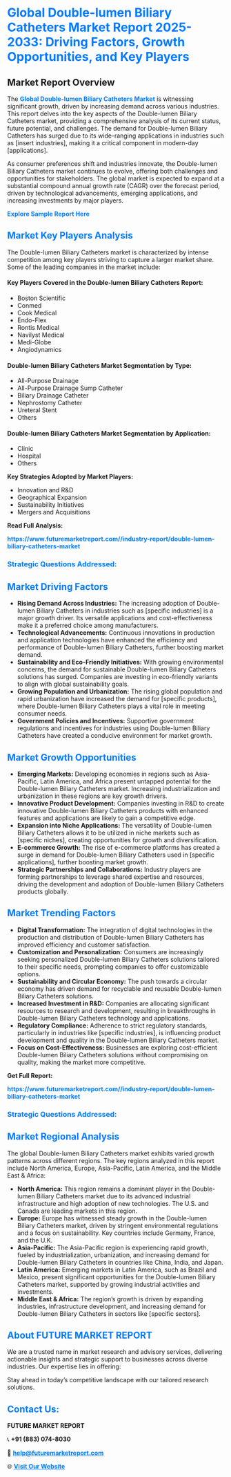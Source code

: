 <h1 style="color: #007BFF;">Global Double-lumen Biliary Catheters Market Report 2025-2033: Driving Factors, Growth Opportunities, and Key Players</h1>

<section id="overview">
<h2>Market Report Overview</h2>
<p>The <a href="https://www.futuremarketreport.com//industry-report/double-lumen-biliary-catheters-market" style="color: #007BFF; text-decoration: none;"><strong>Global Double-lumen Biliary Catheters Market</strong></a> is witnessing significant growth, driven by increasing demand across various industries. This report delves into the key aspects of the Double-lumen Biliary Catheters market, providing a comprehensive analysis of its current status, future potential, and challenges. The demand for Double-lumen Biliary Catheters has surged due to its wide-ranging applications in industries such as [insert industries], making it a critical component in modern-day [applications].</p>
<p>As consumer preferences shift and industries innovate, the Double-lumen Biliary Catheters market continues to evolve, offering both challenges and opportunities for stakeholders. The global market is expected to expand at a substantial compound annual growth rate (CAGR) over the forecast period, driven by technological advancements, emerging applications, and increasing investments by major players.</p>
</section>

<section id="overview">
<p><a href="https://www.futuremarketreport.com//request-sample/reportId=92398" style="color: #007BFF; text-decoration: none;"><strong>Explore Sample Report Here</strong></a></p>
</section>

<section id="key-players">
<h2 style="color: #007BFF;">Market Key Players Analysis</h2>
<p>The Double-lumen Biliary Catheters market is characterized by intense competition among key players striving to capture a larger market share. Some of the leading companies in the market include:</p>
<h4>Key Players Covered in the Double-lumen Biliary Catheters Report:</h4>
<ul><li>Boston Scientific</li><li>Conmed</li><li>Cook Medical</li><li>Endo-Flex</li><li>Rontis Medical</li><li>Navilyst Medical</li><li>Medi-Globe</li><li>Angiodynamics</li></ul>
<h4>Double-lumen Biliary Catheters Market Segmentation by Type:</h4>
<ul><li>All-Purpose Drainage</li><li>All-Purpose Drainage Sump Catheter</li><li>Biliary Drainage Catheter</li><li>Nephrostomy Catheter</li><li>Ureteral Stent</li><li>Others</li></ul>

<h4>Double-lumen Biliary Catheters Market Segmentation by Application:</h4>
<ul><li>Clinic</li><li>Hospital</li><li>Others</li></ul>
<p><strong>Key Strategies Adopted by Market Players:</strong></p>
<ul>
<li>Innovation and R&D</li>
<li>Geographical Expansion</li>
<li>Sustainability Initiatives</li>
<li>Mergers and Acquisitions</li>
</ul>
</section>

<section>
<p><strong>Read Full Analysis: </strong></p><a href="https://www.futuremarketreport.com//industry-report/double-lumen-biliary-catheters-market" style="color: #007BFF; text-decoration: none;"><strong>https://www.futuremarketreport.com//industry-report/double-lumen-biliary-catheters-market</strong></a>
<h3 style="color: #007BFF;">Strategic Questions Addressed:</h3>
</section>

<section id="driving-factors">
<h2 style="color: #007BFF;">Market Driving Factors</h2>
<ul>
<li><strong>Rising Demand Across Industries:</strong> The increasing adoption of Double-lumen Biliary Catheters in industries such as [specific industries] is a major growth driver. Its versatile applications and cost-effectiveness make it a preferred choice among manufacturers.</li>
<li><strong>Technological Advancements:</strong> Continuous innovations in production and application technologies have enhanced the efficiency and performance of Double-lumen Biliary Catheters, further boosting market demand.</li>
<li><strong>Sustainability and Eco-Friendly Initiatives:</strong> With growing environmental concerns, the demand for sustainable Double-lumen Biliary Catheters solutions has surged. Companies are investing in eco-friendly variants to align with global sustainability goals.</li>
<li><strong>Growing Population and Urbanization:</strong> The rising global population and rapid urbanization have increased the demand for [specific products], where Double-lumen Biliary Catheters plays a vital role in meeting consumer needs.</li>
<li><strong>Government Policies and Incentives:</strong> Supportive government regulations and incentives for industries using Double-lumen Biliary Catheters have created a conducive environment for market growth.</li>
</ul>
</section>

<section id="growth-opportunities">
<h2 style="color: #007BFF;">Market Growth Opportunities</h2>
<ul>
<li><strong>Emerging Markets:</strong> Developing economies in regions such as Asia-Pacific, Latin America, and Africa present untapped potential for the Double-lumen Biliary Catheters market. Increasing industrialization and urbanization in these regions are key growth drivers.</li>
<li><strong>Innovative Product Development:</strong> Companies investing in R&D to create innovative Double-lumen Biliary Catheters products with enhanced features and applications are likely to gain a competitive edge.</li>
<li><strong>Expansion into Niche Applications:</strong> The versatility of Double-lumen Biliary Catheters allows it to be utilized in niche markets such as [specific niches], creating opportunities for growth and diversification.</li>
<li><strong>E-commerce Growth:</strong> The rise of e-commerce platforms has created a surge in demand for Double-lumen Biliary Catheters used in [specific applications], further boosting market growth.</li>
<li><strong>Strategic Partnerships and Collaborations:</strong> Industry players are forming partnerships to leverage shared expertise and resources, driving the development and adoption of Double-lumen Biliary Catheters products globally.</li>
</ul>
</section>

<section id="trending-factors">
<h2 style="color: #007BFF;">Market Trending Factors</h2>
<ul>
<li><strong>Digital Transformation:</strong> The integration of digital technologies in the production and distribution of Double-lumen Biliary Catheters has improved efficiency and customer satisfaction.</li>
<li><strong>Customization and Personalization:</strong> Consumers are increasingly seeking personalized Double-lumen Biliary Catheters solutions tailored to their specific needs, prompting companies to offer customizable options.</li>
<li><strong>Sustainability and Circular Economy:</strong> The push towards a circular economy has driven demand for recyclable and reusable Double-lumen Biliary Catheters solutions.</li>
<li><strong>Increased Investment in R&D:</strong> Companies are allocating significant resources to research and development, resulting in breakthroughs in Double-lumen Biliary Catheters technology and applications.</li>
<li><strong>Regulatory Compliance:</strong> Adherence to strict regulatory standards, particularly in industries like [specific industries], is influencing product development and quality in the Double-lumen Biliary Catheters market.</li>
<li><strong>Focus on Cost-Effectiveness:</strong> Businesses are exploring cost-efficient Double-lumen Biliary Catheters solutions without compromising on quality, making the market more competitive.</li>
</ul>
</section>

<section>
<p><strong>Get Full Report: </strong></p><a href="https://www.futuremarketreport.com//industry-report/double-lumen-biliary-catheters-market" style="color: #007BFF; text-decoration: none;"><strong>https://www.futuremarketreport.com//industry-report/double-lumen-biliary-catheters-market</strong></a>
<h3 style="color: #007BFF;">Strategic Questions Addressed:</h3>
</section>


<section id="regional-analysis">
<h2 style="color: #007BFF;">Market Regional Analysis</h2>
<p>The global Double-lumen Biliary Catheters market exhibits varied growth patterns across different regions. The key regions analyzed in this report include North America, Europe, Asia-Pacific, Latin America, and the Middle East & Africa:</p>
<ul>
<li><strong>North America:</strong> This region remains a dominant player in the Double-lumen Biliary Catheters market due to its advanced industrial infrastructure and high adoption of new technologies. The U.S. and Canada are leading markets in this region.</li>
<li><strong>Europe:</strong> Europe has witnessed steady growth in the Double-lumen Biliary Catheters market, driven by stringent environmental regulations and a focus on sustainability. Key countries include Germany, France, and the U.K.</li>
<li><strong>Asia-Pacific:</strong> The Asia-Pacific region is experiencing rapid growth, fueled by industrialization, urbanization, and increasing demand for Double-lumen Biliary Catheters in countries like China, India, and Japan.</li>
<li><strong>Latin America:</strong> Emerging markets in Latin America, such as Brazil and Mexico, present significant opportunities for the Double-lumen Biliary Catheters market, supported by growing industrial activities and investments.</li>
<li><strong>Middle East & Africa:</strong> The region’s growth is driven by expanding industries, infrastructure development, and increasing demand for Double-lumen Biliary Catheters in sectors like [specific sectors].</li>
</ul>
</section>

<footer>
<h2 style="color: #007BFF;">About FUTURE MARKET REPORT</h2>
<p>We are a trusted name in market research and advisory services, delivering actionable insights and strategic support to businesses across diverse industries. Our expertise lies in offering:</p>

<p>Stay ahead in today’s competitive landscape with our tailored research solutions.</p>

<h2 style="color: #007BFF;">Contact Us:</h2>
<p><strong>FUTURE MARKET REPORT</strong></p>
<p>📞 <strong>+91 (883) 074-8030</strong></p>
<p>📧 <strong><a href="mailto:help@futuremarketreport.com" style="color: #007BFF;">help@futuremarketreport.com</a></strong></p>
<p>🌐 <strong><a href="https://www.futuremarketreport.com/" style="color: #007BFF;">Visit Our Website</a></strong></p>
</footer>